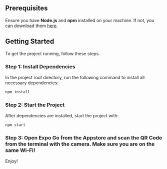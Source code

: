 ## Prerequisites

Ensure you have **Node.js** and **npm** installed on your machine. If not, you can download them [here](https://nodejs.org/).

## Getting Started

To get the project running, follow these steps.

### Step 1: Install Dependencies

In the project root directory, run the following command to install all necessary dependencies:

```bash
npm install
```

### Step 2: Start the Project

After dependencies are installed, start the project with:

```bash
npm start
```

### Step 3: Open Expo Go from the Appstore and scan the QR Code from the terminal with the camera. Make sure you are on the same Wi-Fi!

Enjoy!


